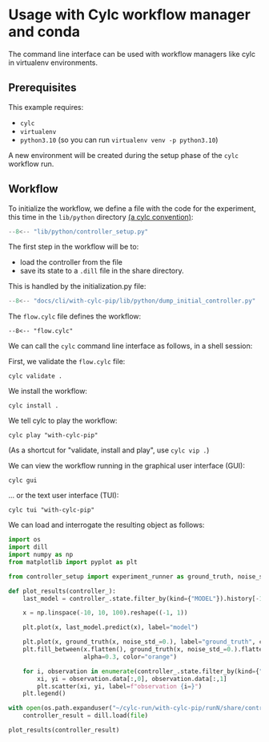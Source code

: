 # Usage with Cylc workflow manager and conda

The command line interface can be used with workflow managers like cylc in virtualenv environments.

## Prerequisites

This example requires:

- `cylc`
- `virtualenv`
- `python3.10` (so you can run `virtualenv venv -p python3.10`)

A new environment will be created during the setup phase of the `cylc` workflow run.

## Workflow

To initialize the workflow, we define a file with the code for the experiment, this time in the
`lib/python` directory [(a cylc convention)](https://cylc.github.io/cylc-doc/stable/html/user-guide/writing-workflows/configuration.html#workflow-configuration-directories):

```python title="lib/python/controller_setup.py"
--8<-- "lib/python/controller_setup.py"
```

The first step in the workflow will be to:

- load the controller from the file
- save its state to a `.dill` file in the share directory.

This is handled by the initialization.py file:

```python title="lib/python/dump_initial_controller.py"
--8<-- "docs/cli/with-cylc-pip/lib/python/dump_initial_controller.py"
```

The `flow.cylc` file defines the workflow:
```  title="flow.cylc"
--8<-- "flow.cylc"
```

We can call the `cylc` command line interface as follows, in a shell session:

First, we validate the `flow.cylc` file:
```shell
cylc validate .
```

We install the workflow:
```shell
cylc install .
```

We tell cylc to play the workflow:
```shell
cylc play "with-cylc-pip"
```

(As a shortcut for "validate, install and play", use `cylc vip .`)

We can view the workflow running in the graphical user interface (GUI):
```shell
cylc gui
```

... or the text user interface (TUI):
```shell
cylc tui "with-cylc-pip"
```

We can load and interrogate the resulting object as follows:

```python
import os
import dill
import numpy as np
from matplotlib import pyplot as plt

from controller_setup import experiment_runner as ground_truth, noise_std

def plot_results(controller_):
    last_model = controller_.state.filter_by(kind={"MODEL"}).history[-1].data

    x = np.linspace(-10, 10, 100).reshape((-1, 1))

    plt.plot(x, last_model.predict(x), label="model")

    plt.plot(x, ground_truth(x, noise_std_=0.), label="ground_truth", c="orange")
    plt.fill_between(x.flatten(), ground_truth(x, noise_std_=0.).flatten() + noise_std, ground_truth(x, noise_std_=0.).flatten() - noise_std,
                     alpha=0.3, color="orange")

    for i, observation in enumerate(controller_.state.filter_by(kind={"OBSERVATION"}).history):
        xi, yi = observation.data[:,0], observation.data[:,1]
        plt.scatter(xi, yi, label=f"observation {i=}")
    plt.legend()

with open(os.path.expanduser("~/cylc-run/with-cylc-pip/runN/share/controller.dill"),"rb") as file:
    controller_result = dill.load(file)

plot_results(controller_result)
```
